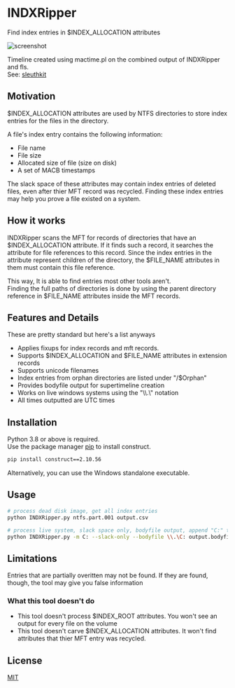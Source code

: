 # INDXRipper
Find index entries in $INDEX_ALLOCATION attributes

![screenshot](https://user-images.githubusercontent.com/84273110/118458300-42e4ae00-b703-11eb-8e59-bcb9de00ca89.png)

Timeline created using mactime.pl on the combined output of INDXRipper and fls.  
See: [sleuthkit](https://github.com/sleuthkit/sleuthkit)
## Motivation
$INDEX_ALLOCATION attributes are used by NTFS directories to store index entries for the files in the directory.

A file's index entry contains the following information:

* File name
* File size
* Allocated size of file (size on disk)
* A set of MACB timestamps

The slack space of these attributes may contain index entries of deleted files, even after thier MFT record was recycled. Finding these index entries may help you prove a file existed on a system.

## How it works
INDXRipper scans the MFT for records of directories that have an $INDEX_ALLOCATION attribute. If it finds such a record, it searches the attribute for file references to this record. Since the index entries in the attribute represent children of the directory, the $FILE_NAME attributes in them must contain this file reference.

This way, It is able to find entries most other tools aren't.  
Finding the full paths of directories is done by using the parent directory reference in $FILE_NAME attributes inside the MFT records.

## Features and Details
These are pretty standard but here's a list anyways
* Applies fixups for index records and mft records.
* Supports $INDEX_ALLOCATION and $FILE_NAME attributes in extension records
* Supports unicode filenames
* Index entries from orphan directories are listed under "/$Orphan"
* Provides bodyfile output for supertimeline creation
* Works on live windows systems using the "\\\\.\\\" notation
* All times outputted are UTC times

## Installation 
Python 3.8 or above is required.  
Use the package manager [pip](https://pip.pypa.io/en/stable/) to install construct.
```bash
pip install construct==2.10.56
```
Alternatively, you can use the Windows standalone executable. 

## Usage
```bash
# process dead disk image, get all index entries
python INDXRipper.py ntfs.part.001 output.csv

# process live system, slack space only, bodyfile output, append "C:" to all the paths
python INDXRipper.py -m C: --slack-only --bodyfile \\.\C: output.bodyfile
```

## Limitations
Entries that are partially overitten may not be found. If they are found, though, the tool may give you false information

### What this tool doesn't do
* This tool doesn't process $INDEX_ROOT attributes. You won't see an output for every file on the volume
* This tool doesn't carve $INDEX_ALLOCATION attributes. It won't find attributes that thier MFT entry was recycled.


## License
[MIT](https://choosealicense.com/licenses/mit/)
